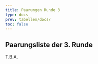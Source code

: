 ```yaml
---
title: Paarungen Runde 3
type: docs
prev: tabellen/docs/
toc: false
---
```


## Paarungsliste der 3. Runde

T.B.A.